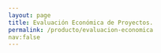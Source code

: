 ```yaml
---
layout: page
title: Evaluación Económica de Proyectos.
permalink: /producto/evaluacion-economica
nav:false
---
```

